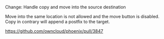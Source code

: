 Change: Handle copy and move into the source destination

Move into the same location is not allowed and the move button is disabled.
Copy in contrary will append a postfix to the target.

https://github.com/owncloud/phoenix/pull/3847
